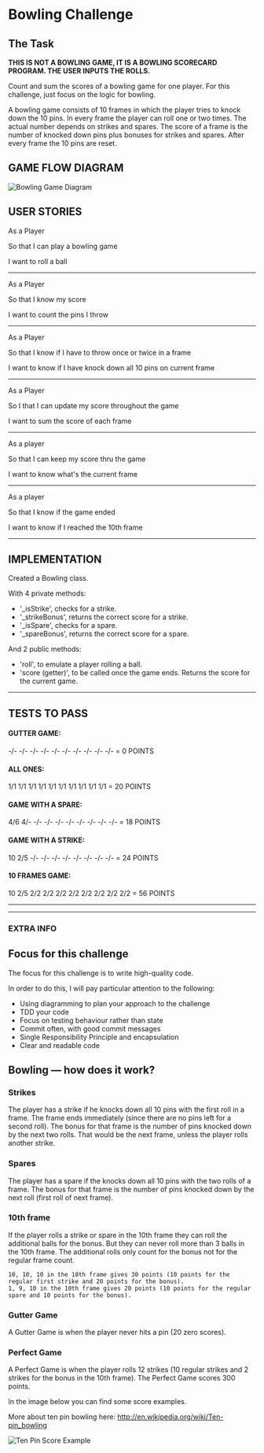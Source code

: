 
Bowling Challenge
=================

## The Task

**THIS IS NOT A BOWLING GAME, IT IS A BOWLING SCORECARD PROGRAM. THE USER INPUTS THE ROLLS.**

Count and sum the scores of a bowling game for one player. For this challenge, just focus on the logic for bowling.

A bowling game consists of 10 frames in which the player tries to knock down the 10 pins. In every frame the player can roll one or two times. The actual number depends on strikes and spares. The score of a frame is the number of knocked down pins plus bonuses for strikes and spares. After every frame the 10 pins are reset.

## GAME FLOW DIAGRAM

![Bowling Game Diagram](./images/bowling_game_diagram.png)

## USER STORIES

As a Player

So that I can play a bowling game

I want to roll a ball

---

As a Player

So that I know my score

I want to count the pins I throw

---

As a Player

So that I know if I have to throw once or twice in a frame

I want to know if I have knock down all 10 pins on current frame

---

As a Player 

So I that I can update my score throughout the game

I want to sum the score of each frame

---

As a player

So that I can keep my score thru the game

I want to know what's the current frame

---

As a player

So that I know if the game ended

I want to know if I reached the 10th frame

----
## IMPLEMENTATION 
Created a Bowling class.

With 4 private methods:
* '_isStrike', checks for a strike.
* '_strikeBonus', returns the correct score for a strike.
* '_isSpare', checks for a spare.
* '_spareBonus', returns the correct score for a spare.

And 2 public methods:
* 'roll', to emulate a player rolling a ball.
* 'score (getter)', to be called once the game ends. Returns the score for the current game.
---
## TESTS TO PASS
#### GUTTER GAME:
-/- -/- -/- -/- -/- -/- -/- -/- -/- -/-  = 0 POINTS

#### ALL ONES:
1/1 1/1 1/1 1/1 1/1 1/1 1/1 1/1 1/1 1/1  = 20 POINTS

#### GAME WITH A SPARE:
4/6 4/- -/- -/- -/- -/- -/- -/- -/- -/-  = 18 POINTS

#### GAME WITH A STRIKE:
10  2/5 -/- -/- -/- -/- -/- -/- -/- -/-  = 24 POINTS

#### 10 FRAMES GAME:
10  2/5 2/2 2/2 2/2 2/2 2/2 2/2 2/2 2/2  = 56 POINTS

---
---
### EXTRA INFO

## Focus for this challenge
The focus for this challenge is to write high-quality code.

In order to do this, I will pay particular attention to the following:
* Using diagramming to plan your approach to the challenge
* TDD your code
* Focus on testing behaviour rather than state
* Commit often, with good commit messages
* Single Responsibility Principle and encapsulation
* Clear and readable code

## Bowling — how does it work?

### Strikes

The player has a strike if he knocks down all 10 pins with the first roll in a frame. The frame ends immediately (since there are no pins left for a second roll). The bonus for that frame is the number of pins knocked down by the next two rolls. That would be the next frame, unless the player rolls another strike.

### Spares

The player has a spare if the knocks down all 10 pins with the two rolls of a frame. The bonus for that frame is the number of pins knocked down by the next roll (first roll of next frame).

### 10th frame

If the player rolls a strike or spare in the 10th frame they can roll the additional balls for the bonus. But they can never roll more than 3 balls in the 10th frame. The additional rolls only count for the bonus not for the regular frame count.

    10, 10, 10 in the 10th frame gives 30 points (10 points for the regular first strike and 20 points for the bonus).
    1, 9, 10 in the 10th frame gives 20 points (10 points for the regular spare and 10 points for the bonus).

### Gutter Game

A Gutter Game is when the player never hits a pin (20 zero scores).

### Perfect Game

A Perfect Game is when the player rolls 12 strikes (10 regular strikes and 2 strikes for the bonus in the 10th frame). The Perfect Game scores 300 points.

In the image below you can find some score examples.

More about ten pin bowling here: http://en.wikipedia.org/wiki/Ten-pin_bowling

![Ten Pin Score Example](images/example_ten_pin_scoring.png)
